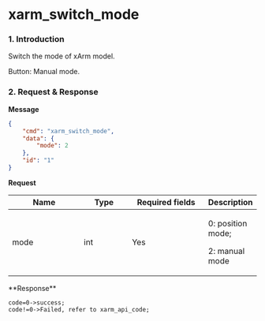 # xarm\_switch\_mode

### 1. Introduction

Switch the mode of xArm model.

Button: Manual mode.

### 2. Request & Response

**Message**

```json
{
    "cmd": "xarm_switch_mode",
    "data": {
        "mode": 2
    },
    "id": "1"
}
```
**Request**

<table data-full-width="true"><thead><tr><th width="136">Name</th><th width="85">Type</th><th width="144">Required fields</th><th>Description</th></tr></thead><tbody><tr><td>mode</td><td>int</td><td>Yes</td><td><p>0: position mode;</p><p>2: manual mode</p></td></tr></tbody></table>
**Response**

```
code=0->success;
code!=0->Failed, refer to xarm_api_code;
```


